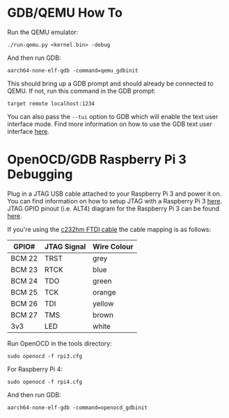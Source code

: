 # GDB/QEMU How To

Run the QEMU emulator:

`./run-qemu.py <kernel.bin> -debug`

And then run GDB:

`aarch64-none-elf-gdb -command=qemu_gdbinit`

This should bring up a GDB prompt and should already be connected to QEMU. If not, run this command in the GDB prompt:

`target remote localhost:1234`

You can also pass the `--tui` option to GDB which will enable the text user interface mode.
Find more information on how to use the GDB text user interface [here](https://sourceware.org/gdb/onlinedocs/gdb/TUI.html).

# OpenOCD/GDB Raspberry Pi 3 Debugging

Plug in a JTAG USB cable attached to your Raspberry Pi 3 and power it on.
You can find information on how to setup JTAG with a Raspberry Pi 3 [here](https://www.suse.com/c/debugging-raspberry-pi-3-with-jtag/).
JTAG GPIO pinout (i.e. ALT4) diagram for the Raspberry Pi 3 can be found [here](https://pinout.xyz/pinout/jtag#).

If you're using the [c232hm FTDI cable](https://www.ftdichip.com/Products/Cables/USBMPSSE.htm) the cable mapping is as follows:

|GPIO# |JTAG Signal |Wire Colour |
|------|------------|------------|
|BCM 22|TRST        |grey        |
|BCM 23|RTCK        |blue        |
|BCM 24|TDO         |green       |
|BCM 25|TCK         |orange      |
|BCM 26|TDI         |yellow      |
|BCM 27|TMS         |brown       |
|3v3   |LED         |white       |

Run OpenOCD in the tools directory:

`sudo openocd -f rpi3.cfg`

For Raspberry Pi 4:

`sudo openocd -f rpi4.cfg`

And then run GDB:

`aarch64-none-elf-gdb -command=openocd_gdbinit`
